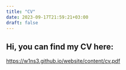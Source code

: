 ```yaml
---
title: "CV"
date: 2023-09-17T21:59:21+03:00
draft: false
---
```

## Hi, you can find my CV here:
https://w1ns3.github.io/website/content/cv.pdf

